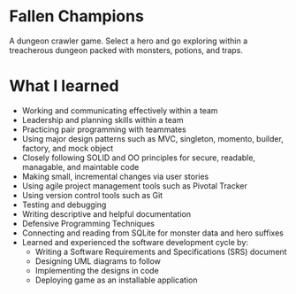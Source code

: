 # Fallen Champions
A dungeon crawler game. 
Select a hero and go exploring within a treacherous dungeon packed with monsters, potions, and traps.

# What I learned
* Working and communicating effectively within a team
* Leadership and planning skills within a team
* Practicing pair programming with teammates
* Using major design patterns such as MVC, singleton, momento, builder, factory, and mock object
* Closely following SOLID and OO principles for secure, readable, managable, and maintable code
* Making small, incremental changes via user stories
* Using agile project management tools such as Pivotal Tracker
* Using version control tools such as Git
* Testing and debugging
* Writing descriptive and helpful documentation
* Defensive Programming Techniques
* Connecting and reading from SQLite for monster data and hero suffixes
* Learned and experienced the software development cycle by:
   * Writing a Software Requirements and Specifications (SRS) document
   * Designing UML diagrams to follow
   * Implementing the designs in code
   * Deploying game as an installable application
